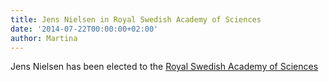 ```yaml
---
title: Jens Nielsen in Royal Swedish Academy of Sciences
date: '2014-07-22T00:00:00+02:00'
author: Martina
---
```

Jens Nielsen has been elected to the [Royal Swedish Academy of Sciences](https://www.kva.se/sv/startsida)
